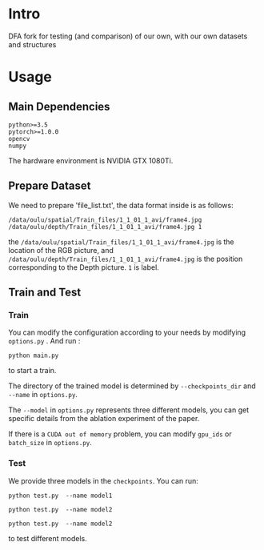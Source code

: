 # Intro
DFA fork for testing (and comparison) of our own, with our own datasets and structures

# Usage
## Main Dependencies 

```
python>=3.5
pytorch>=1.0.0
opencv
numpy
```
The hardware environment is NVIDIA GTX 1080Ti.
## Prepare Dataset 

We need to prepare 'file_list.txt', the data format inside is as follows:

```
/data/oulu/spatial/Train_files/1_1_01_1_avi/frame4.jpg /data/oulu/depth/Train_files/1_1_01_1_avi/frame4.jpg 1
```
the `/data/oulu/spatial/Train_files/1_1_01_1_avi/frame4.jpg` is the location of the RGB picture, and `/data/oulu/depth/Train_files/1_1_01_1_avi/frame4.jpg` is the position corresponding to the Depth picture. `1` is label.

## Train and Test 

### Train  

You can modify the configuration according to your needs by modifying `options.py` . And run :
```
python main.py
```
to start a train.  

The directory of the trained model is determined by `--checkpoints_dir` and `--name` in `options.py`.

The `--model` in `options.py` represents three different models, you can get specific details from the ablation experiment of the paper.

If there is a `CUDA out of memory` problem, you can modify `gpu_ids` or `batch_size` in `options.py`.

### Test

We provide three models in the `checkpoints`. You can run:
```
python test.py  --name model1
```

```
python test.py  --name model2
```

```
python test.py  --name model2
```
to test different models.
